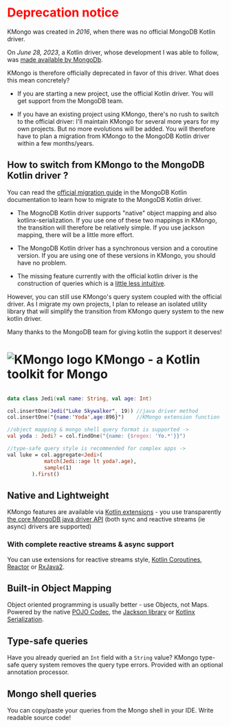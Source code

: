 # <span style="color:red">Deprecation notice</span>

KMongo was created in *2016*, when there was no official MongoDB Kotlin driver.

On *June 28, 2023*, a Kotlin driver, whose development I was able to follow, was [made available by MongoDb](https://www.mongodb.com/docs/drivers/kotlin/coroutine/current/).

KMongo is therefore officially deprecated in favor of this driver. What does this mean concretely?

- If you are starting a new project, use the official Kotlin driver. You will get support from the MongoDB team.

- If you have an existing project using KMongo, there's no rush to switch to the official driver: I'll maintain KMongo for several more years for my own projects.
  But no more evolutions will be added.
  You will therefore have to plan a migration from KMongo to the MongoDB Kotlin driver within a few months/years.

## How to switch from KMongo to the MongoDB Kotlin driver ?

You can read the [official migration guide](https://www.mongodb.com/docs/drivers/kotlin/coroutine/current/migrate-kmongo/) in the MongoDB Kotlin documentation to learn how to migrate to the MongoDB Kotlin driver.

- The MognoDB Kotlin driver supports "native" object mapping and also kotlinx-serialization.
  If you use one of these two mappings in KMongo, the transition will therefore be relatively simple.
  If you use jackson mapping, there will be a little more effort.

- The MongoDB Kotlin driver has a synchronous version and a coroutine version. 
If you are using one of these versions in KMongo, you should have no problem.

- The missing feature currently with the official kotlin driver is the construction of queries which is a [little less intuitive](https://www.mongodb.com/docs/drivers/kotlin/coroutine/current/migrate-kmongo/#construct-queries).

However, you can still use KMongo's query system coupled with the official driver. 
As I migrate my own projects, I plan to release an isolated utility library
that will simplify the transition from KMongo query system to the new kotlin driver.

Many thanks to the MongoDB team for giving kotlin the support it deserves!

# ![KMongo logo](assets/images/kmongo.png) **KMongo** - a Kotlin toolkit for Mongo  

```kotlin

data class Jedi(val name: String, val age: Int)

col.insertOne(Jedi("Luke Skywalker", 19)) //java driver method
col.insertOne("{name:'Yoda',age:896}")    //KMongo extension function

//object mapping & mongo shell query format is supported ->
val yoda : Jedi? = col.findOne("{name: {$regex: 'Yo.*'}}")

//type-safe query style is recommended for complex apps ->
val luke = col.aggregate<Jedi>(
            match(Jedi::age lt yoda?.age),
            sample(1)
        ).first()   
```



## Native and Lightweight

KMongo features are available via [Kotlin extensions](https://kotlinlang.org/docs/reference/extensions.html) -
you use transparently [the core MongoDB java driver API](https://docs.mongodb.com/ecosystem/drivers/java/)
(both sync and reactive streams (ie async) drivers are supported)

### With complete reactive streams & async support

You can use extensions for reactive streams style, 
[Kotlin Coroutines](https://kotlinlang.org/docs/reference/coroutines.html),
[Reactor](https://projectreactor.io/)
 or [RxJava2](http://reactivex.io/).

## Built-in Object Mapping

Object oriented programming is usually better - use Objects, not Maps. Powered by the native
[POJO Codec](https://mongodb.github.io/mongo-java-driver/3.5/bson/pojos/), the
[Jackson library](https://github.com/FasterXML/jackson) or
[Kotlinx Serialization](https://github.com/Kotlin/kotlinx.serialization).

## Type-safe queries

Have you already queried an ```Int``` field with a ```String``` value? 
KMongo type-safe query system removes the query type errors.
Provided with an optional annotation processor. 

## Mongo shell queries

You can copy/paste your queries from the Mongo shell in your IDE. Write readable source code!
